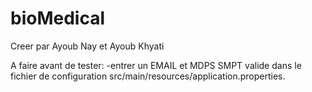 # bioMedical
Creer par Ayoub Nay et Ayoub Khyati


A faire avant de tester:
-entrer un EMAIL et MDPS SMPT valide dans le fichier de configuration src/main/resources/application.properties.
